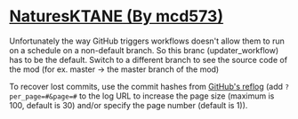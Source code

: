 # [NaturesKTANE (By mcd573)](https://github.com/mcd573/NaturesKTANE)

Unfortunately the way GitHub triggers workflows doesn't allow them to run on a schedule on a non-default branch. So this branc (updater_workflow) has to be the default. Switch to a different branch to see the source code of the mod (for ex. master -> the master branch of the mod)

To recover lost commits, use the commit hashes from [GitHub's reflog](https://api.github.com/repos/KtaneModules/NaturesKTANE-mcd573/events) (add `?per_page=#&page=#` to the log URL to increase the page size (maximum is 100, default is 30) and/or specify the page number (default is 1)).
